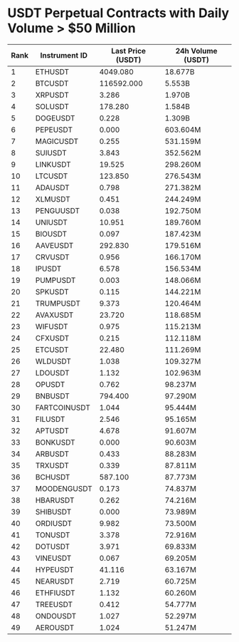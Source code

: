 # USDT Perpetual Contracts with Daily Volume > $50 Million

| Rank | Instrument ID | Last Price (USDT) | 24h Volume (USDT) |
|------|---------------|-------------------|-------------------|
| 1 | ETHUSDT | 4049.080 | 18.677B |
| 2 | BTCUSDT | 116592.000 | 5.553B |
| 3 | XRPUSDT | 3.286 | 1.970B |
| 4 | SOLUSDT | 178.280 | 1.584B |
| 5 | DOGEUSDT | 0.228 | 1.309B |
| 6 | PEPEUSDT | 0.000 | 603.604M |
| 7 | MAGICUSDT | 0.255 | 531.159M |
| 8 | SUIUSDT | 3.843 | 352.562M |
| 9 | LINKUSDT | 19.525 | 298.260M |
| 10 | LTCUSDT | 123.850 | 276.543M |
| 11 | ADAUSDT | 0.798 | 271.382M |
| 12 | XLMUSDT | 0.451 | 244.249M |
| 13 | PENGUUSDT | 0.038 | 192.750M |
| 14 | UNIUSDT | 10.951 | 189.760M |
| 15 | BIOUSDT | 0.097 | 187.423M |
| 16 | AAVEUSDT | 292.830 | 179.516M |
| 17 | CRVUSDT | 0.956 | 166.170M |
| 18 | IPUSDT | 6.578 | 156.534M |
| 19 | PUMPUSDT | 0.003 | 148.066M |
| 20 | SPKUSDT | 0.115 | 144.221M |
| 21 | TRUMPUSDT | 9.373 | 120.464M |
| 22 | AVAXUSDT | 23.720 | 118.685M |
| 23 | WIFUSDT | 0.975 | 115.213M |
| 24 | CFXUSDT | 0.215 | 112.118M |
| 25 | ETCUSDT | 22.480 | 111.269M |
| 26 | WLDUSDT | 1.038 | 109.327M |
| 27 | LDOUSDT | 1.132 | 102.963M |
| 28 | OPUSDT | 0.762 | 98.237M |
| 29 | BNBUSDT | 794.400 | 97.290M |
| 30 | FARTCOINUSDT | 1.044 | 95.444M |
| 31 | FILUSDT | 2.546 | 95.165M |
| 32 | APTUSDT | 4.678 | 91.607M |
| 33 | BONKUSDT | 0.000 | 90.603M |
| 34 | ARBUSDT | 0.433 | 88.283M |
| 35 | TRXUSDT | 0.339 | 87.811M |
| 36 | BCHUSDT | 587.100 | 87.773M |
| 37 | MOODENGUSDT | 0.173 | 74.837M |
| 38 | HBARUSDT | 0.262 | 74.216M |
| 39 | SHIBUSDT | 0.000 | 73.989M |
| 40 | ORDIUSDT | 9.982 | 73.500M |
| 41 | TONUSDT | 3.378 | 72.916M |
| 42 | DOTUSDT | 3.971 | 69.833M |
| 43 | VINEUSDT | 0.067 | 69.205M |
| 44 | HYPEUSDT | 41.116 | 63.167M |
| 45 | NEARUSDT | 2.719 | 60.725M |
| 46 | ETHFIUSDT | 1.132 | 60.260M |
| 47 | TREEUSDT | 0.412 | 54.777M |
| 48 | ONDOUSDT | 1.027 | 52.297M |
| 49 | AEROUSDT | 1.024 | 51.247M |

